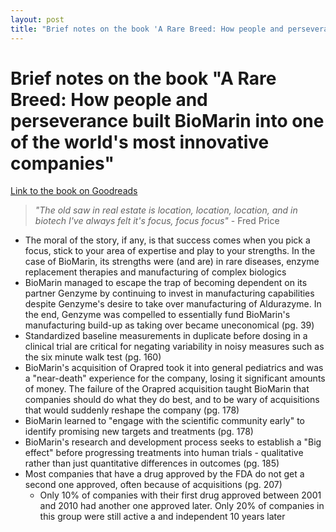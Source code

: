 ```yaml
---
layout: post
title: "Brief notes on the book 'A Rare Breed: How people and perseverance built BioMarin into one of the world's most innovative companies'"
---
```


# Brief notes on the book "A Rare Breed: How people and perseverance built BioMarin into one of the world's most innovative companies"

[Link to the book on Goodreads](https://www.goodreads.com/en/book/show/36562324)

> *"The old saw in real estate is location, location, location, and in biotech I've always felt it's focus, focus focus"* \- Fred Price

- The moral of the story, if any, is that success comes when you pick a focus, stick to your area of expertise and play to your strengths. In the case of BioMarin, its strengths were (and are) in rare diseases, enzyme replacement therapies and manufacturing of complex biologics
- BioMarin managed to escape the trap of becoming dependent on its partner Genzyme by continuing to invest in manufacturing capabilities despite Genzyme's desire to take over manufacturing of Aldurazyme. In the end, Genzyme was compelled to essentially fund BioMarin's manufacturing build-up as taking over became uneconomical (pg. 39)
- Standardized baseline measurements in duplicate before dosing in a clinical trial are critical for negating variability in noisy measures such as the six minute walk test (pg. 160)
- BioMarin's acquisition of Orapred took it into general pediatrics and was a "near-death" experience for the company, losing it significant amounts of money. The failure of the Orapred acquisition taught BioMarin that companies should do what they do best, and to be wary of acquisitions that would suddenly reshape the company (pg. 178)
- BioMarin learned to "engage with the scientific community early" to identify promising new targets and treatments (pg. 178)
- BioMarin's research and development process seeks to establish a "Big effect" before progressing treatments into human trials - qualitative rather than just quantitative differences in outcomes (pg. 185)
- Most companies that have a drug approved by the FDA do not get a second one approved, often because of acquisitions (pg. 207)
	-  Only 10% of companies with their first drug approved between 2001 and 2010 had another one approved later. Only 20% of companies in this group were still active a and independent 10 years later